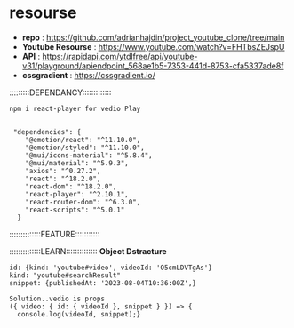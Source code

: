 # resourse
- **repo** : https://github.com/adrianhajdin/project_youtube_clone/tree/main
- **Youtube Resourse** : https://www.youtube.com/watch?v=FHTbsZEJspU
- **API** : https://rapidapi.com/ytdlfree/api/youtube-v31/playground/apiendpoint_568ae1b5-7353-441d-8753-cfa5337ade8f
- **cssgradient** : https://cssgradient.io/


:::::::::DEPENDANCY:::::::::::::
```
npm i react-player for vedio Play


 "dependencies": {
    "@emotion/react": "^11.10.0",
    "@emotion/styled": "^11.10.0",
    "@mui/icons-material": "^5.8.4",
    "@mui/material": "^5.9.3",
    "axios": "^0.27.2",
    "react": "^18.2.0",
    "react-dom": "^18.2.0",
    "react-player": "^2.10.1",
    "react-router-dom": "^6.3.0",
    "react-scripts": "^5.0.1"
  }
  ```


::::::::::::::FEATURE:::::::::::




::::::::::::::LEARN::::::::::::::
**Object Dstracture**
```
id: {kind: 'youtube#video', videoId: 'O5cmLDVTgAs'}
kind: "youtube#searchResult"
snippet: {publishedAt: '2023-08-04T10:36:00Z',}

Solution..vedio is props
({ video: { id: { videoId }, snippet } }) => {
  console.log(videoId, snippet);}
```



